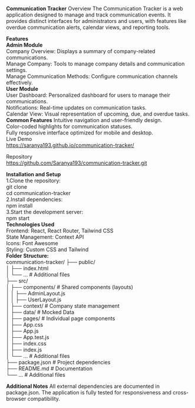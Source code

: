 **Communication Tracker**
Overview
The Communication Tracker is a web application designed to manage and track communication events. It provides distinct interfaces for administrators and users, with features like overdue communication alerts, calendar views, and reporting tools.

**Features** <br />
**Admin Module** <br />
Company Overview: Displays a summary of company-related communications.<br />
Manage Company: Tools to manage company details and communication settings.<br />
Manage Communication Methods: Configure communication channels effectively.<br />
**User Module** <br />
User Dashboard: Personalized dashboard for users to manage their communications.<br />
Notifications: Real-time updates on communication tasks.<br />
Calendar View: Visual representation of upcoming, due, and overdue tasks.<br />
**Common Features**
Intuitive navigation and user-friendly design.<br />
Color-coded highlights for communication statuses.<br />
Fully responsive interface optimized for mobile and desktop.<br />
Live Demo <br />
https://saranya193.github.io/communication-tracker/<br />

Repository<br />
https://github.com/Saranya193/communication-tracker.git<br />

**Installation and Setup** <br />
1.Clone the repository:<br />
git clone <repository-url>  <br />
cd communication-tracker  <br />
2.Install dependencies:<br />
npm install  <br />
3.Start the development server:<br />
npm start  <br />
**Technologies Used** <br />
Frontend: React, React Router, Tailwind CSS<br />
State Management: Context API<br />
Icons: Font Awesome<br />
Styling: Custom CSS and Tailwind<br />
**Folder Structure:**<br />
communication-tracker/
├── public/  
│   ├── index.html  
│   └── ...                 # Additional files  
├── src/  
│   ├── components/         # Shared components (layouts)  
│   │   ├── AdminLayout.js  
│   │   ├── UserLayout.js  
│   ├── context/            # Company state management  
│   ├── data/               # Mocked Data  
│   ├── pages/              # Individual page components  
│   ├── App.css  
│   ├── App.js  
│   ├── App.test.js  
│   ├── index.css  
│   ├── index.js  
│   └── ...                 # Additional files  
├── package.json            # Project dependencies  
├── README.md               # Documentation  
└── ...                     # Additional files  

**Additional Notes**
All external dependencies are documented in package.json.
The application is fully tested for responsiveness and cross-browser compatibility.


